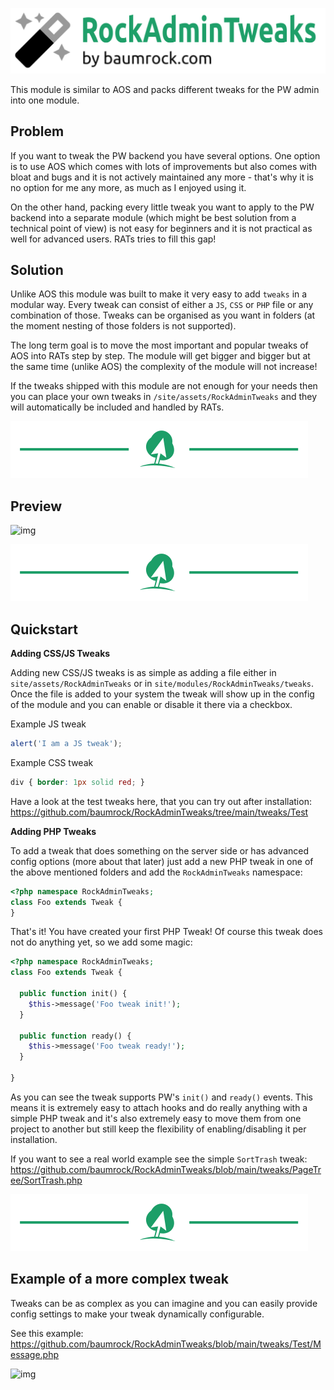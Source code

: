 ![img](logo.svg)

This module is similar to AOS and packs different tweaks for the PW admin into one module.

## Problem

If you want to tweak the PW backend you have several options. One option is to use AOS which comes with lots of improvements but also comes with bloat and bugs and it is not actively maintained any more - that's why it is no option for me any more, as much as I enjoyed using it.

On the other hand, packing every little tweak you want to apply to the PW backend into a separate module (which might be best solution from a technical point of view) is not easy for beginners and it is not practical as well for advanced users. RATs tries to fill this gap!

## Solution

Unlike AOS this module was built to make it very easy to add `tweaks` in a modular way. Every tweak can consist of either a `JS`, `CSS` or `PHP` file or any combination of those. Tweaks can be organised as you want in folders (at the moment nesting of those folders is not supported).

The long term goal is to move the most important and popular tweaks of AOS into RATs step by step. The module will get bigger and bigger but at the same time (unlike AOS) the complexity of the module will not increase!

If the tweaks shipped with this module are not enough for your needs then you can place your own tweaks in `/site/assets/RockAdminTweaks` and they will automatically be included and handled by RATs.

![img](hr.svg)

## Preview

![img](https://i.imgur.com/MP9YH6i.png)

![img](hr.svg)

## Quickstart

**Adding CSS/JS Tweaks**

Adding new CSS/JS tweaks is as simple as adding a file either in `site/assets/RockAdminTweaks` or in `site/modules/RockAdminTweaks/tweaks`. Once the file is added to your system the tweak will show up in the config of the module and you can enable or disable it there via a checkbox.

Example JS tweak

```js
alert('I am a JS tweak');
```

Example CSS tweak

```CSS
div { border: 1px solid red; }
```

Have a look at the test tweaks here, that you can try out after installation: https://github.com/baumrock/RockAdminTweaks/tree/main/tweaks/Test

**Adding PHP Tweaks**

To add a tweak that does something on the server side or has advanced config options (more about that later) just add a new PHP tweak in one of the above mentioned folders and add the `RockAdminTweaks` namespace:

```php
<?php namespace RockAdminTweaks;
class Foo extends Tweak {
}
```

That's it! You have created your first PHP Tweak! Of course this tweak does not do anything yet, so we add some magic:

```php
<?php namespace RockAdminTweaks;
class Foo extends Tweak {

  public function init() {
    $this->message('Foo tweak init!');
  }

  public function ready() {
    $this->message('Foo tweak ready!');
  }

}
```

As you can see the tweak supports PW's `init()` and `ready()` events. This means it is extremely easy to attach hooks and do really anything with a simple PHP tweak and it's also extremely easy to move them from one project to another but still keep the flexibility of enabling/disabling it per installation.

If you want to see a real world example see the simple `SortTrash` tweak: https://github.com/baumrock/RockAdminTweaks/blob/main/tweaks/PageTree/SortTrash.php

![img](hr.svg)

## Example of a more complex tweak

Tweaks can be as complex as you can imagine and you can easily provide config settings to make your tweak dynamically configurable.

See this example: https://github.com/baumrock/RockAdminTweaks/blob/main/tweaks/Test/Message.php

![img](https://i.imgur.com/5fI7mr3.png)
